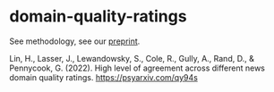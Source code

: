 # domain-quality-ratings

See methodology, see our [preprint](https://psyarxiv.com/qy94s).

Lin, H., Lasser, J., Lewandowsky, S., Cole, R., Gully, A., Rand, D., & Pennycook, G. (2022). High level of agreement across different news domain quality ratings. https://psyarxiv.com/qy94s

